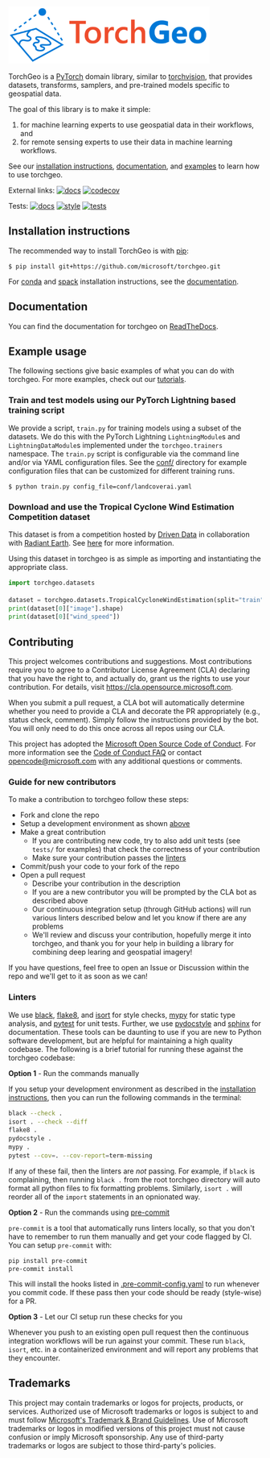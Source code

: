 <img src="logo/logo-color.svg" width="400" alt="TorchGeo"/>

TorchGeo is a [PyTorch](https://pytorch.org/) domain library, similar to [torchvision](https://pytorch.org/vision), that provides datasets, transforms, samplers, and pre-trained models specific to geospatial data.

The goal of this library is to make it simple:

1. for machine learning experts to use geospatial data in their workflows, and
2. for remote sensing experts to use their data in machine learning workflows.

See our [installation instructions](#installation-instructions), [documentation](#documentation), and [examples](#example-usage) to learn how to use torchgeo.

External links:
[![docs](https://readthedocs.org/projects/torchgeo/badge/?version=latest)](https://torchgeo.readthedocs.io/en/latest/?badge=latest)
[![codecov](https://codecov.io/gh/microsoft/torchgeo/branch/main/graph/badge.svg?token=oa3Z3PMVOg)](https://codecov.io/gh/microsoft/torchgeo)

Tests:
[![docs](https://github.com/microsoft/torchgeo/actions/workflows/docs.yaml/badge.svg)](https://github.com/microsoft/torchgeo/actions/workflows/docs.yaml)
[![style](https://github.com/microsoft/torchgeo/actions/workflows/style.yaml/badge.svg)](https://github.com/microsoft/torchgeo/actions/workflows/style.yaml)
[![tests](https://github.com/microsoft/torchgeo/actions/workflows/tests.yaml/badge.svg)](https://github.com/microsoft/torchgeo/actions/workflows/tests.yaml)

## Installation instructions

The recommended way to install TorchGeo is with [pip](https://pip.pypa.io/):

```console
$ pip install git+https://github.com/microsoft/torchgeo.git
```

For [conda](https://docs.conda.io/) and [spack](https://spack.io/) installation instructions, see the [documentation](https://torchgeo.readthedocs.io/en/latest/user/installation.html).

## Documentation

You can find the documentation for torchgeo on [ReadTheDocs](https://torchgeo.readthedocs.io).

## Example usage

The following sections give basic examples of what you can do with torchgeo. For more examples, check out our [tutorials](https://torchgeo.readthedocs.io/en/latest/tutorials/getting_started.html).

### Train and test models using our PyTorch Lightning based training script

We provide a script, `train.py` for training models using a subset of the datasets. We do this with the PyTorch Lightning `LightningModule`s and `LightningDataModule`s implemented under the `torchgeo.trainers` namespace.
The `train.py` script is configurable via the command line and/or via YAML configuration files. See the [conf/](conf/) directory for example configuration files that can be customized for different training runs.

```console
$ python train.py config_file=conf/landcoverai.yaml
```

### Download and use the Tropical Cyclone Wind Estimation Competition dataset

This dataset is from a competition hosted by [Driven Data](https://www.drivendata.org/) in collaboration with [Radiant Earth](https://www.radiant.earth/). See [here](https://www.drivendata.org/competitions/72/predict-wind-speeds/) for more information.

Using this dataset in torchgeo is as simple as importing and instantiating the appropriate class.

```python
import torchgeo.datasets

dataset = torchgeo.datasets.TropicalCycloneWindEstimation(split="train", download=True)
print(dataset[0]["image"].shape)
print(dataset[0]["wind_speed"])
```


## Contributing

This project welcomes contributions and suggestions.  Most contributions require you to agree to a
Contributor License Agreement (CLA) declaring that you have the right to, and actually do, grant us
the rights to use your contribution. For details, visit https://cla.opensource.microsoft.com.

When you submit a pull request, a CLA bot will automatically determine whether you need to provide
a CLA and decorate the PR appropriately (e.g., status check, comment). Simply follow the instructions
provided by the bot. You will only need to do this once across all repos using our CLA.

This project has adopted the [Microsoft Open Source Code of Conduct](https://opensource.microsoft.com/codeofconduct/).
For more information see the [Code of Conduct FAQ](https://opensource.microsoft.com/codeofconduct/faq/) or
contact [opencode@microsoft.com](mailto:opencode@microsoft.com) with any additional questions or comments.

### Guide for new contributors

To make a contribution to torchgeo follow these steps:

- Fork and clone the repo
- Setup a development environment as shown [above](#installation-instructions)
- Make a great contribution
  - If you are contributing new code, try to also add unit tests (see `tests/` for examples) that check the correctness of your contribution
  - Make sure your contribution passes the [linters](#linters)
- Commit/push your code to your fork of the repo
- Open a pull request
  - Describe your contribution in the description 
  - If you are a new contributor you will be prompted by the CLA bot as described above 
  - Our continuous integration setup (through GitHub actions) will run various linters described below and let you know if there are any problems
  - We'll review and discuss your contribution, hopefully merge it into torchgeo, and thank you for your help in building a library for combining deep learing and geospatial imagery!

If you have questions, feel free to open an Issue or Discussion within the repo and we'll get to it as soon as we can!

### Linters

We use [black](https://github.com/psf/black), [flake8](https://github.com/PyCQA/flake8), and [isort](https://github.com/PyCQA/isort) for style checks, [mypy](https://github.com/python/mypy) for static type analysis, and [pytest](https://github.com/pytest-dev/pytest) for unit tests.
Further, we use [pydocstyle](https://github.com/PyCQA/pydocstyle) and [sphinx](https://github.com/sphinx-doc/sphinx) for documentation. These tools can be daunting to use if you are new to Python software development, but are helpful for maintaining a high quality codebase. The following is a brief tutorial for running these against the torchgeo codebase:

**Option 1** - Run the commands manually

If you setup your development environment as described in the [installation instructions](#installation-instructions), then you can run the following commands in the terminal:
```bash
black --check .
isort . --check --diff
flake8 .
pydocstyle .
mypy .
pytest --cov=. --cov-report=term-missing
```

If any of these fail, then the linters are *not* passing. For example, if `black` is complaining, then running `black .` from the root torchgeo directory will auto format all python files to fix formatting problems. Similarly, `isort .` will reorder all of the `import` statements in an opnionated way.

**Option 2** - Run the commands using [pre-commit](https://pre-commit.com/)

`pre-commit` is a tool that automatically runs linters locally, so that you don't have to remember to run them manually and get your code flagged by CI. You can setup `pre-commit` with:
```
pip install pre-commit
pre-commit install
```

This will install the hooks listed in [.pre-commit-config.yaml](.pre-commit-config.yaml) to run whenever you commit code. If these pass then your code should be ready (style-wise) for a PR.

**Option 3** - Let our CI setup run these checks for you

Whenever you push to an existing open pull request then the continuous integration workflows will be run against your commit. These run `black`, `isort`, etc. in a containerized environment and will report any problems that they encounter. 

## Trademarks

This project may contain trademarks or logos for projects, products, or services. Authorized use of Microsoft
trademarks or logos is subject to and must follow
[Microsoft's Trademark & Brand Guidelines](https://www.microsoft.com/en-us/legal/intellectualproperty/trademarks/usage/general).
Use of Microsoft trademarks or logos in modified versions of this project must not cause confusion or imply Microsoft sponsorship.
Any use of third-party trademarks or logos are subject to those third-party's policies.
